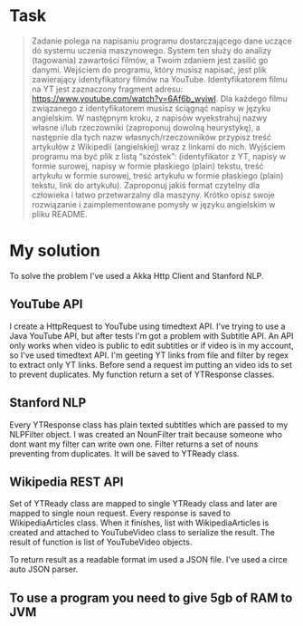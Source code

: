 # Task
>  Zadanie polega na napisaniu programu dostarczającego dane uczące do systemu uczenia maszynowego. System ten służy do analizy (tagowania) zawartości filmów, a Twoim zdaniem jest zasilić go danymi. Wejściem do programu, który musisz napisać, jest plik zawierający identyfikatory filmów na YouTube. Identyfikatorem filmu na YT jest zaznaczony fragment adresu: https://www.youtube.com/watch?v=6Af6b_wyiwI. Dla każdego filmu związanego z identyfikatorem musisz ściągnąć napisy w języku angielskim. W następnym kroku, z napisów wyekstrahuj nazwy własne i/lub rzeczowniki (zaproponuj dowolną heurystykę), a następnie dla tych nazw własnych/rzeczowników przypisz treść artykułów z Wikipedii (angielskiej) wraz z linkami do nich. Wyjściem programu ma być plik z listą “szóstek”: (identyfikator z YT, napisy w formie surowej, napisy w formie płaskiego (plain) tekstu, treść artykułu w formie surowej, treść artykułu w formie płaskiego (plain) tekstu, link do artykułu). Zaproponuj jakiś format czytelny dla człowieka i łatwo przetwarzalny dla maszyny. Krótko opisz swoje rozwiązanie i zaimplementowane pomysły w języku angielskim w pliku README.

# My solution

To solve the problem I've used a Akka Http Client and Stanford NLP.
## YouTube API
I create a HttpRequest to YouTube using timedtext API. I've trying to use a Java YouTube API, but after tests I'm got a problem with Subtitle API. An API only works when video is public to edit subtitles or if video is in my account, so I've used timedtext API. I'm geeting YT links from file and filter by regex to extract only YT links. Before send a request im putting an video ids to set to prevent duplicates. My function return a set of YTResponse classes.
## Stanford NLP
Every YTResponse class has plain texted subtitles which are passed to my NLPFilter object. I was created an NounFilter trait because someone who dont want my filter can write own one. Filter returns a set of nouns preventing from duplicates. It will be saved to YTReady class.
## Wikipedia REST API
Set of YTReady class are mapped to single YTReady class and later are mapped to single noun request. Every response is saved to WikipediaArticles class. When it  finishes, list with WikipediaArticles is created and attached to YouTubeVideo class to serialize the result.
The result of function is list of YouTubeVideo objects.

To return result as a readable format im used a JSON file. I've used a circe auto JSON parser.

## To use a program you need to give 5gb of RAM to JVM

